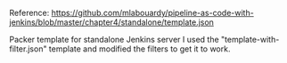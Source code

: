 Reference: https://github.com/mlabouardy/pipeline-as-code-with-jenkins/blob/master/chapter4/standalone/template.json

Packer template for standalone Jenkins server
I used the "template-with-filter.json" template and modified the filters to get it to work.
